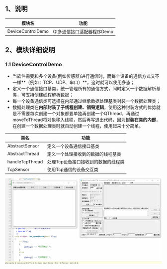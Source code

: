 

## 1、说明

|      模块名       | 功能                       |
| :---------------: | -------------------------- |
| DeviceControlDemo | Qt多通信接口适配器程序Demo |



## 2、模块详细说明

### 1.1 DeviceControlDemo

* 当软件需要和多个设备(例如传感器)进行通信时，而每个设备的通信方式又不一样**（例如：TCP、UDP、串口）**，这时就可以使用多态；
* 定义一个通信接口基类，统一管理所有的通信方式，同时定义一个数据解析基类，可支持创建线程解析数据；
* 每一个设备通信类可选择在内部通过继承数据处理基类封装一个数据处理类；
* 数据处理类在**内部封装了子线程创建、销毁逻辑**，使用这种封装方式的优势就是不需要每次创建一个对象都要单独再创建一个QThread，再通过moveToThread将对象移入线程，然后再写退出代码，因为**封装在类的内部**，在创建一个数据处理类时就自动创建一个线程，使用起来十分简单。

| 类名            | 功能                                |
| --------------- | ----------------------------------- |
| AbstractSensor  | 定义一个设备通信接口基类            |
| AbstractThread  | 定义一个处理接收到的数据的线程基类  |
| handleTcpThread | 处理Tcp设备接口接收到的数据的线程类 |
| TcpSensor       | 使用Tcp通信的设备交互类             |




![DeviceControlDemo](ProgramFramework.assets/DeviceControlDemo.gif)